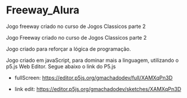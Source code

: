 # Freeway_Alura
Jogo freeway criado no curso de Jogos Classicos parte 2

Jogo Freeway criado no curso de Jogos Classicos parte 2

Jogo criado para reforçar a lógica de programação.

Jogo criado em javaScript, para dominar mais a linguagem, utilizando o p5.js Web Editor. Segue abaixo o link do P5.js

- fullScreen: https://editor.p5js.org/gmachadodev/full/XAMXqPn3D

- link edit: https://editor.p5js.org/gmachadodev/sketches/XAMXqPn3D
